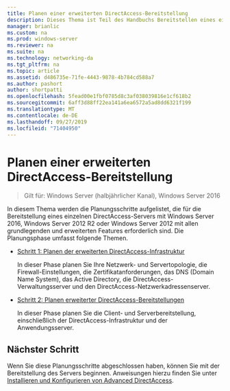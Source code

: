 ```yaml
---
title: Planen einer erweiterten DirectAccess-Bereitstellung
description: Dieses Thema ist Teil des Handbuchs Bereitstellen eines einzelnen DirectAccess-Servers mit erweiterten Einstellungen für Windows Server 2016.
manager: brianlic
ms.custom: na
ms.prod: windows-server
ms.reviewer: na
ms.suite: na
ms.technology: networking-da
ms.tgt_pltfrm: na
ms.topic: article
ms.assetid: d486735e-71fe-4443-9878-4b784cd588a7
ms.author: pashort
author: shortpatti
ms.openlocfilehash: 5fead00e1fbf0785d8c3af038039816e1cf618b2
ms.sourcegitcommit: 6aff3d88ff22ea141a6ea6572a5ad8dd6321f199
ms.translationtype: MT
ms.contentlocale: de-DE
ms.lasthandoff: 09/27/2019
ms.locfileid: "71404950"
---
```

# <a name="plan-an-advanced-directaccess-deployment"></a>Planen einer erweiterten DirectAccess-Bereitstellung

>Gilt für: Windows Server (halbjährlicher Kanal), Windows Server 2016

In diesem Thema werden die Planungsschritte aufgelistet, die für die Bereitstellung eines einzelnen DirectAccess-Servers mit Windows Server 2016, Windows Server 2012 R2 oder Windows Server 2012 mit allen grundlegenden und erweiterten Features erforderlich sind. Die Planungsphase umfasst folgende Themen.  
  
-   [Schritt 1: Planen der erweiterten DirectAccess-Infrastruktur](da-adv-plan-s1-infrastructure.md)  
  
    In dieser Phase planen Sie Ihre Netzwerk- und Servertopologie, die Firewall-Einstellungen, die Zertifikatanforderungen, das DNS (Domain Name System), das Active Directory, die DirectAccess-Verwaltungsserver und den DirectAccess-Netzwerkadressenserver.  
  
-   [Schritt 2: Planen erweiterter DirectAccess-Bereitstellungen](da-adv-plan-s2-deployments.md)  
  
    In dieser Phase planen Sie die Client- und Serverbereitstellung, einschließlich der DirectAccess-Infrastruktur und der Anwendungsserver.  
  
## <a name="next-step"></a>Nächster Schritt  
Wenn Sie diese Planungsschritte abgeschlossen haben, können Sie mit der Bereitstellung des Servers beginnen. Anweisungen hierzu finden Sie unter [Installieren und Konfigurieren von Advanced DirectAccess](Install-and-Configure-Advanced-DirectAccess.md).  
  


